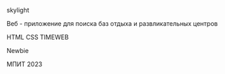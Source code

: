 skylight

Веб - приложение для поиска баз отдыха и развликательных центров

HTML CSS TIMEWEB

Newbie

МПИТ 2023
